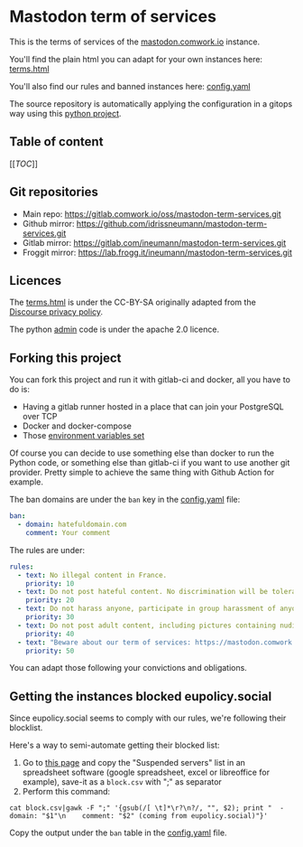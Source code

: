 # Mastodon term of services

This is the terms of services of the [mastodon.comwork.io](https://mastodon.comwork.io) instance.

You'll find the plain html you can adapt for your own instances here: [terms.html](./terms.html)

You'll also find our rules and banned instances here: [config.yaml](./config.yaml)

The source repository is automatically applying the configuration in a gitops way using this [python project](./admin).

## Table of content

[[_TOC_]]

## Git repositories

* Main repo: https://gitlab.comwork.io/oss/mastodon-term-services.git
* Github mirror: https://github.com/idrissneumann/mastodon-term-services.git
* Gitlab mirror: https://gitlab.com/ineumann/mastodon-term-services.git
* Froggit mirror: https://lab.frogg.it/ineumann/mastodon-term-services.git

## Licences

The [terms.html](./terms.html) is under the CC-BY-SA originally adapted from the [Discourse privacy policy](https://github.com/discourse/discourse).

The python [admin](./admin) code is under the apache 2.0 licence.

## Forking this project

You can fork this project and run it with gitlab-ci and docker, all you have to do is:
* Having a gitlab runner hosted in a place that can join your PostgreSQL over TCP
* Docker and docker-compose
* Those [environment variables set](./mastodon.env.dist)

Of course you can decide to use something else than docker to run the Python code, or something else than gitlab-ci if you want to use another git provider. Pretty simple to achieve the same thing with Github Action for example.

The ban domains are under the `ban` key in the [config.yaml](./config.yaml) file:

```yaml
ban:
  - domain: hatefuldomain.com
    comment: Your comment
```

The rules are under:

```yaml
rules:
  - text: No illegal content in France.
    priority: 10
  - text: Do not post hateful content. No discrimination will be tolerated.
    priority: 20
  - text: Do not harass anyone, participate in group harassment of anyone. Any kind of harassment won't be tolerated.
    priority: 30
  - text: Do not post adult content, including pictures containing nudity, or unwelcome sexual attention (including sexualized comments or jokes).
    priority: 40
  - text: "Beware about our term of services: https://mastodon.comwork.io/terms"
    priority: 50
```

You can adapt those following your convictions and obligations.

## Getting the instances blocked eupolicy.social

Since eupolicy.social seems to comply with our rules, we're following their blocklist.

Here's a way to semi-automate getting their blocked list:

1. Go to [this page](https://eupolicy.social/terms) and copy the "Suspended servers" list in an spreadsheet software (google spreadsheet, excel or libreoffice for example), save-it as a `block.csv` with ";" as separator
2. Perform this command:

```shell
cat block.csv|gawk -F ";" '{gsub(/[ \t]*\r?\n?/, "", $2); print "  - domain: "$1"\n    comment: "$2" (coming from eupolicy.social)"}'
```

Copy the output under the `ban` table in the [config.yaml](./config.yaml) file.
